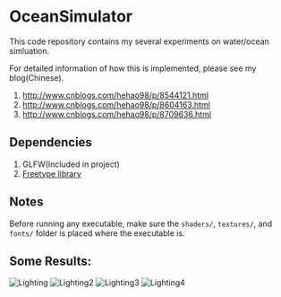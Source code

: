 # OceanSimulator
This code repository contains my several experiments on water/ocean simluation.

For detailed information of how this is implemented, please see my blog(Chinese).
1. http://www.cnblogs.com/hehao98/p/8544121.html
1. http://www.cnblogs.com/hehao98/p/8604163.html
1. http://www.cnblogs.com/hehao98/p/8709636.html

## Dependencies

1. GLFW(Included in project)
2. [Freetype library](https://www.freetype.org/)

## Notes

Before running any executable, make sure the `shaders/`,  `textures/`, and `fonts/` folder is placed where the executable is.

## Some Results:
![Lighting](screenshots/Lighting.gif)
![Lighting2](screenshots/Lighting2.gif)
![Lighting3](screenshots/Lighting3.png)
![Lighting4](screenshots/Lighting4.gif)
